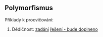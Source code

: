 ## Polymorfismus

Příklady k procvičování:
1. Dědičnost: [zadání](1_polymorfismus_zadani.cs) [řešení - bude doplneno](1_polymorfismus_reseni.cs)
